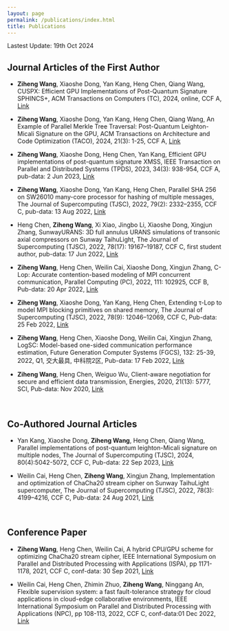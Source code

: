 ```yaml
---
layout: page
permalink: /publications/index.html
title: Publications
---
```


Lastest Update: 19th Oct 2024&nbsp;

## Journal Articles of the First Author
- **Ziheng Wang**, Xiaoshe Dong, Yan Kang, Heng Chen, Qiang Wang, CUSPX: Efficient GPU Implementations of Post-Quantum Signature SPHINCS+, ACM Transactions on Computers (TC), 2024, online, CCF A, [Link](https://doi.org/10.1109/TC.2024.3457736)

- **Ziheng Wang**, Xiaoshe Dong, Yan Kang, Heng Chen, Qiang Wang, An Example of Parallel Merkle Tree Traversal: Post-Quantum Leighton-Micali Signature on the GPU, ACM Transactions on Architecture and Code Optimization (TACO), 2024, 21(3): 1-25, CCF A, [Link](https://doi.org/10.1145/3659209)

- **Ziheng Wang**, Xiaoshe Dong, Heng Chen, Yan Kang, Efficient GPU implementations of post-quantum signature XMSS, IEEE Transaction on Parallel and Distributed Systems (TPDS), 2023, 34(3): 938-954, CCF A, pub-data: 2 Jun 2023, [Link](https://doi.org/10.1109/TPDS.2022.3233348)

- **Ziheng Wang**, Xiaoshe Dong, Yan Kang, Heng Chen, Parallel SHA 256 on SW26010 many-core processor for hashing of multiple messages, The Journal of Supercomputing (TJSC), 2022, 79(2): 2332–2355, CCF C, pub-data: 13 Aug 2022, [Link](https://doi.org/10.1007/s11227-022-04750-7)

- Heng Chen, **Ziheng Wang**, Xi Xiao, Jingbo Li, Xiaoshe Dong, Xingjun Zhang, SunwayURANS: 3D full annulus URANS simulations of transonic axial compressors on Sunway TaihuLight, The Journal of Supercomputing (TJSC), 2022, 78(17): 19167–19187, CCF C, first student author, pub-data: 17 Jun 2022, [Link](https://doi.org/10.1007/s11227-022-04628-8)

- **Ziheng Wang**, Heng Chen, Weilin Cai, Xiaoshe Dong, Xingjun Zhang, C-Lop: Accurate contention-based modeling of MPI concurrent communication, Parallel Computing (PC), 2022, 111: 102925, CCF B, Pub-data: 20 Apr 2022, [Link](https://doi.org/10.1016/j.parco.2022.102925)

- **Ziheng Wang**, Xiaoshe Dong, Yan Kang, Heng Chen, Extending τ-Lop to model MPI blocking primitives on shared memory, The Journal of Supercomputing (TJSC), 2022, 78(9): 12046–12069, CCF C, Pub-data: 25 Feb 2022, [Link](https://doi.org/10.1007/s11227-022-04352-3)

- **Ziheng Wang**, Heng Chen, Xiaoshe Dong, Weilin Cai, Xingjun Zhang, LogSC: Model-based one-sided communication performance estimation, Future Generation Computer Systems (FGCS), 132: 25-39, 2022, Q1, 交大最具, 中科院2区, Pub-data: 17 Feb 2022, [Link](https://doi.org/10.1016/j.future.2022.02.004)

- **Ziheng Wang**, Heng Chen, Weiguo Wu, Client-aware negotiation for secure and efficient data transmission, Energies, 2020, 21(13): 5777, SCI, Pub-data: Nov 2020, [Link](https://doi.org/10.3390/en13215777)

  <br>

## Co-Authored Journal Articles

- Yan Kang, Xiaoshe Dong, **Ziheng Wang**, Heng Chen, Qiang Wang, Parallel implementations of post-quantum leighton-Micali signature on multiple nodes, The Journal of Supercomputing (TJSC), 2024, 80(4):5042-5072, CCF C, Pub-data: 22 Sep 2023, [Link](https://doi.org/10.1007/s11227-023-05662-w)

- Weilin Cai, Heng Chen, **Ziheng Wang**, Xingjun Zhang, Implementation and optimization of ChaCha20 stream cipher on Sunway TaihuLight supercomputer, The Journal of Supercomputing (TJSC), 2022, 78(3): 4199–4216, CCF C, Pub-data: 24 Aug 2021, [Link](https://doi.org/10.1007/s11227-022-04352-3)

  <br>

## Conference Paper

- **Ziheng Wang**, Heng Chen, Weilin Cai, A hybrid CPU/GPU scheme for optimizing ChaCha20 stream cipher, IEEE International Symposium on Parallel and Distributed Processing with Applications (ISPA), pp 1171-1178, 2021, CCF C, conf-data: 30 Sep 2021, [Link](https://doi.org/10.1109/ISPA-BDCloud-SocialCom-SustainCom52081.2021.00161)

- Weilin Cai, Heng Chen, Zhimin Zhuo, **Ziheng Wang**, Ninggang An, Flexible supervision system: a fast fault-tolerance strategy for cloud applications in cloud-edge collaborative environments, IEEE International Symposium on Parallel and Distributed Processing with Applications (NPC), pp 108-113, 2022, CCF C, conf-data:01 Dec 2022, [Link](https://doi.org/10.1007/978-3-031-21395-3_10)

  <br>
